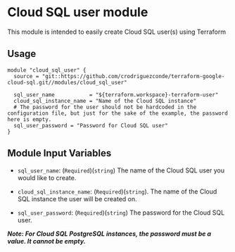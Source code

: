 # Cloud SQL user module

This module is intended to easily create Cloud SQL user(s) using Terraform

## Usage 


```hcl
module "cloud_sql_user" {
  source = "git::https://github.com/crodriguezconde/terraform-google-cloud-sql.git//modules/cloud_sql_user"

  sql_user_name           = "${terraform.workspace}-terraform-user"
  cloud_sql_instance_name = "Name of the Cloud SQL instance"
  # The password for the user should not be hardcoded in the configuration file, but just for the sake of the example, the password here is empty.
  sql_user_password = "Password for Cloud SQL user"
}

```


Module Input Variables
----------------------

- `sql_user_name`: (`Required`)(`string`) The name of the Cloud SQL user you would like to create.

- `cloud_sql_instance_name`: (`Required`)(`string`). The name of the Cloud SQL instance the user will be created on.


- `sql_user_password`: (`Required`)(`string`) The password for the Cloud SQL user.

 ***Note: For Cloud SQL PostgreSQL instances, the password must be a value. It cannot be empty.***

   

